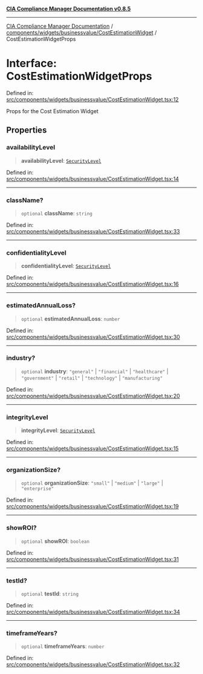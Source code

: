 [**CIA Compliance Manager Documentation v0.8.5**](../../../../../README.md)

***

[CIA Compliance Manager Documentation](../../../../../modules.md) / [components/widgets/businessvalue/CostEstimationWidget](../README.md) / CostEstimationWidgetProps

# Interface: CostEstimationWidgetProps

Defined in: [src/components/widgets/businessvalue/CostEstimationWidget.tsx:12](https://github.com/Hack23/cia-compliance-manager/blob/3ae0301247f765ba03c8c0fe645db4718bb8af76/src/components/widgets/businessvalue/CostEstimationWidget.tsx#L12)

Props for the Cost Estimation Widget

## Properties

### availabilityLevel

> **availabilityLevel**: [`SecurityLevel`](../../../../../types/cia/type-aliases/SecurityLevel.md)

Defined in: [src/components/widgets/businessvalue/CostEstimationWidget.tsx:14](https://github.com/Hack23/cia-compliance-manager/blob/3ae0301247f765ba03c8c0fe645db4718bb8af76/src/components/widgets/businessvalue/CostEstimationWidget.tsx#L14)

***

### className?

> `optional` **className**: `string`

Defined in: [src/components/widgets/businessvalue/CostEstimationWidget.tsx:33](https://github.com/Hack23/cia-compliance-manager/blob/3ae0301247f765ba03c8c0fe645db4718bb8af76/src/components/widgets/businessvalue/CostEstimationWidget.tsx#L33)

***

### confidentialityLevel

> **confidentialityLevel**: [`SecurityLevel`](../../../../../types/cia/type-aliases/SecurityLevel.md)

Defined in: [src/components/widgets/businessvalue/CostEstimationWidget.tsx:16](https://github.com/Hack23/cia-compliance-manager/blob/3ae0301247f765ba03c8c0fe645db4718bb8af76/src/components/widgets/businessvalue/CostEstimationWidget.tsx#L16)

***

### estimatedAnnualLoss?

> `optional` **estimatedAnnualLoss**: `number`

Defined in: [src/components/widgets/businessvalue/CostEstimationWidget.tsx:30](https://github.com/Hack23/cia-compliance-manager/blob/3ae0301247f765ba03c8c0fe645db4718bb8af76/src/components/widgets/businessvalue/CostEstimationWidget.tsx#L30)

***

### industry?

> `optional` **industry**: `"general"` \| `"financial"` \| `"healthcare"` \| `"government"` \| `"retail"` \| `"technology"` \| `"manufacturing"`

Defined in: [src/components/widgets/businessvalue/CostEstimationWidget.tsx:20](https://github.com/Hack23/cia-compliance-manager/blob/3ae0301247f765ba03c8c0fe645db4718bb8af76/src/components/widgets/businessvalue/CostEstimationWidget.tsx#L20)

***

### integrityLevel

> **integrityLevel**: [`SecurityLevel`](../../../../../types/cia/type-aliases/SecurityLevel.md)

Defined in: [src/components/widgets/businessvalue/CostEstimationWidget.tsx:15](https://github.com/Hack23/cia-compliance-manager/blob/3ae0301247f765ba03c8c0fe645db4718bb8af76/src/components/widgets/businessvalue/CostEstimationWidget.tsx#L15)

***

### organizationSize?

> `optional` **organizationSize**: `"small"` \| `"medium"` \| `"large"` \| `"enterprise"`

Defined in: [src/components/widgets/businessvalue/CostEstimationWidget.tsx:19](https://github.com/Hack23/cia-compliance-manager/blob/3ae0301247f765ba03c8c0fe645db4718bb8af76/src/components/widgets/businessvalue/CostEstimationWidget.tsx#L19)

***

### showROI?

> `optional` **showROI**: `boolean`

Defined in: [src/components/widgets/businessvalue/CostEstimationWidget.tsx:31](https://github.com/Hack23/cia-compliance-manager/blob/3ae0301247f765ba03c8c0fe645db4718bb8af76/src/components/widgets/businessvalue/CostEstimationWidget.tsx#L31)

***

### testId?

> `optional` **testId**: `string`

Defined in: [src/components/widgets/businessvalue/CostEstimationWidget.tsx:34](https://github.com/Hack23/cia-compliance-manager/blob/3ae0301247f765ba03c8c0fe645db4718bb8af76/src/components/widgets/businessvalue/CostEstimationWidget.tsx#L34)

***

### timeframeYears?

> `optional` **timeframeYears**: `number`

Defined in: [src/components/widgets/businessvalue/CostEstimationWidget.tsx:32](https://github.com/Hack23/cia-compliance-manager/blob/3ae0301247f765ba03c8c0fe645db4718bb8af76/src/components/widgets/businessvalue/CostEstimationWidget.tsx#L32)
